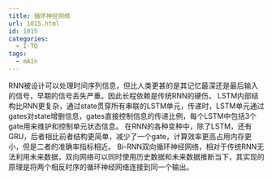 ```yaml
---
title: 循环神经网络
url: 1015.html
id: 1015
categories:
  - I·TQ
tags:
  - mAIn
---
```


RNN被设计可以处理时间序列信息，但比人类更甚的是其记忆最深还是最后输入的信号，早期的信号丢失严重。因此长程依赖是传统RNN的硬伤。 LSTM内部结构比RNN更复杂，通过state贯穿所有串联的LSTM单元，传递时，LSTM单元通过gates对state增删信息，gates直接控制信息的传递比例，每个LSTM中包括3个gate用来维护和控制单元状态信息。 在RNN的各种变种中，除了LSTM，还有GRU，后者相比前者结构更简单，减少了一个gate，计算效率更高占用内存更小，但是二者的准确率指标相近。 Bi-RNN双向循环神经网络，相对于传统RNN无法利用未来数据，双向网络可以同时使用历史数据和未来数据推断当下，其实现的原理是将两个相反时序的循环神经网络连接到同一个输出。